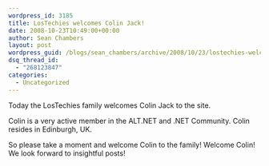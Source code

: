 ```yaml
---
wordpress_id: 3185
title: LosTechies welcomes Colin Jack!
date: 2008-10-23T10:49:00+00:00
author: Sean Chambers
layout: post
wordpress_guid: /blogs/sean_chambers/archive/2008/10/23/lostechies-welcomes-colin-jack.aspx
dsq_thread_id:
  - "268123847"
categories:
  - Uncategorized
---
```

Today the LosTechies family welcomes Colin Jack to the site.

Colin is a very active member in the ALT.NET and .NET Community. Colin resides in Edinburgh, UK.

So please take a moment and welcome Colin to the family! Welcome Colin! We look forward to insightful posts!